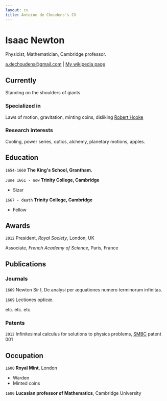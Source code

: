 ```yaml
---
layout: cv
title: Antoine de Choudens's CV
---
```

# Isaac Newton
Physicist, Mathematician, Cambridge professor.

<div id="webaddress">
<a href="a.dechoudens@gmail.com">a.dechoudens@gmail.com</a>
| <a href="http://en.wikipedia.org/wiki/Isaac_Newton">My wikipedia page</a>
</div>


## Currently

Standing on the shoulders of giants

### Specialized in

Laws of motion, gravitation, minting coins, disliking [Robert Hooke](http://en.wikipedia.org/wiki/Robert_Hooke)


### Research interests

Cooling, power series, optics, alchemy, planetary motions, apples.


## Education

`1654-1660`
__The King's School, Grantham.__

`June 1661 - now`
__Trinity College, Cambridge__

- Sizar

`1667 - death`
__Trinity College, Cambridge__

- Fellow



## Awards

`2012`
President, *Royal Society*, London, UK

Associate, *French Academy of Science*, Paris, France



## Publications

<!-- A list is also available [online](http://scholar.google.co.uk/citations?user=LTOTl0YAAAAJ) -->

### Journals

`1669`
Newton Sir I, De analysi per æquationes numero terminorum infinitas. 

`1669`
Lectiones opticæ.

etc. etc. etc.

### Patents

`2012`
Infinitesimal calculus for solutions to physics problems, [SMBC](http://www.techdirt.com/articles/20121011/09312820678/if-patents-had-been-around-time-newton.shtml) patent 001


## Occupation

`1600`
__Royal Mint__, London

- Warden
- Minted coins

`1600`
__Lucasian professor of Mathematics__, Cambridge University



<!-- ### Footer

Last updated: May 2013 -->


